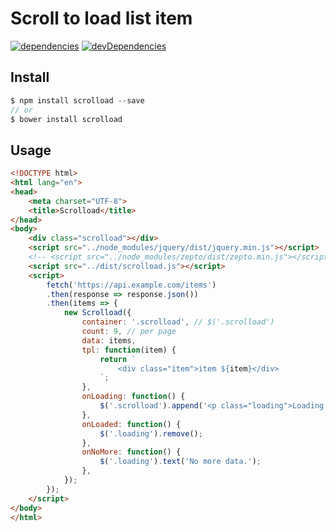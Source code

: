 # Scroll to load list item
[![dependencies](https://david-dm.org/justclear/scrolload.svg)](https://david-dm.org/justclear/scrolload#info=dependencies&view=table)
[![devDependencies](https://david-dm.org/justclear/scrolload/dev-status.svg)](https://david-dm.org/justclear/scrolload#info=devDependencies&view=table)

## Install

```javascript
$ npm install scrolload --save
// or
$ bower install scrolload
```

## Usage
```html
<!DOCTYPE html>
<html lang="en">
<head>
    <meta charset="UTF-8">
    <title>Scrolload</title>
</head>
<body>
    <div class="scrolload"></div>
    <script src="../node_modules/jquery/dist/jquery.min.js"></script>
    <!-- <script src="../node_modules/zepto/dist/zepto.min.js"></script> -->
    <script src="../dist/scrolload.js"></script>
    <script>
        fetch('https://api.example.com/items')
        .then(response => response.json())
        .then(items => {
            new Scrolload({
                container: '.scrolload', // $('.scrolload')
                count: 9, // per page
                data: items,
                tpl: function(item) {
                    return `
                        <div class="item">item ${item}</div>
                    `;
                },
                onLoading: function() {
                    $('.scrolload').append('<p class="loading">Loading...</p>');
                },
                onLoaded: function() {
                    $('.loading').remove();
                },
                onNoMore: function() {
                    $('.loading').text('No more data.');
                },
            });
        });
    </script>
</body>
</html>
```
